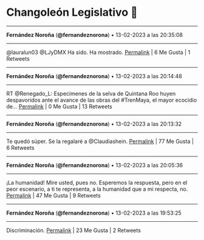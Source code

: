 # Changoleón Legislativo 🙈
*****
**Fernández Noroña** (**@fernandeznorona**) • 13-02-2023 a las 20:35:08
*****
@lauralun03 @LJyDMX Ha sido. Ha mostrado.
[Permalink](https://twitter.com/fernandeznorona/status/1625352919477256193) | 6 Me Gusta | 1 Retweets
*****
**Fernández Noroña** (**@fernandeznorona**) • 13-02-2023 a las 20:14:48
*****
RT @Renegado_L: Especímenes de la selva de Quintana Roo huyen despavoridos ante el avance de las obras del #TrenMaya, el mayor ecocidio de…
[Permalink](https://twitter.com/fernandeznorona/status/1625347804699807744) | 0 Me Gusta | 13 Retweets
*****
**Fernández Noroña** (**@fernandeznorona**) • 13-02-2023 a las 20:13:32
*****
Te quedó súper. Se la regalaré a @Claudiashein.
[Permalink](https://twitter.com/fernandeznorona/status/1625347483114119173) | 77 Me Gusta | 6 Retweets
*****
**Fernández Noroña** (**@fernandeznorona**) • 13-02-2023 a las 20:05:36
*****
¡La humanidad! Mire usted, pues no. Esperemos la respuesta, pero en el peor escenario, a ti te representa, a la humanidad que a mi respecta, no.
[Permalink](https://twitter.com/fernandeznorona/status/1625345487913058304) | 47 Me Gusta | 9 Retweets
*****
**Fernández Noroña** (**@fernandeznorona**) • 13-02-2023 a las 19:53:25
*****
Discriminación.
[Permalink](https://twitter.com/fernandeznorona/status/1625342422145179651) | 23 Me Gusta | 2 Retweets